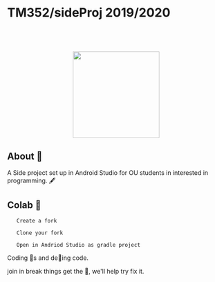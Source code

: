 # TM352/sideProj 2019/2020

<h1 align="center">
  <br>
  <img src="https://github.com/LHussell/TM352-sideProj/blob/master/tmPro.png" alt="" width="200px" height="200px">
  <br>
</h1>


## About :book:
  A Side project set up in Android Studio for OU students in interested in programming. :fountain_pen:

## Colab :construction:

```
   Create a fork
  
   Clone your fork 
     
   Open in Andriod Studio as gradle project
```

  Coding :bug:s  and de:bug:ing code.

  join in break things get the :tshirt:, we'll help try fix it.

  
